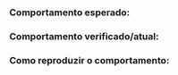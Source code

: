 ### Comportamento esperado:

### Comportamento verificado/atual:


### Como reproduzir o comportamento:
